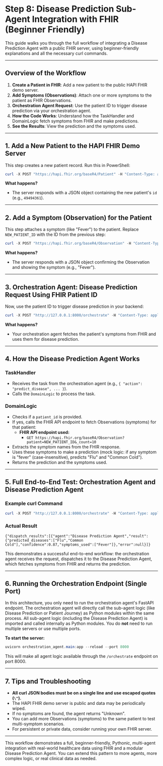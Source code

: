 
# Step 8: Disease Prediction Sub-Agent Integration with FHIR (Beginner Friendly)

This guide walks you through the full workflow of integrating a Disease Prediction Agent with a public FHIR server, using beginner-friendly explanations and all the necessary curl commands.

---

## Overview of the Workflow

1. **Create a Patient in FHIR**: Add a new patient to the public HAPI FHIR demo server.
2. **Add Symptoms (Observations)**: Attach one or more symptoms to the patient as FHIR Observations.
3. **Orchestration Agent Request**: Use the patient ID to trigger disease prediction via your orchestration agent.
4. **How the Code Works**: Understand how the TaskHandler and DomainLogic fetch symptoms from FHIR and make predictions.
5. **See the Results**: View the prediction and the symptoms used.

---

## 1. Add a New Patient to the HAPI FHIR Demo Server

This step creates a new patient record. Run this in PowerShell:

```powershell
curl -X POST "https://hapi.fhir.org/baseR4/Patient" -H "Content-Type: application/fhir+json" -d "{\"resourceType\": \"Patient\", \"name\": [{\"use\": \"official\", \"family\": \"Doe\", \"given\": [\"John\"]}]}"
```
**What happens?**
- The server responds with a JSON object containing the new patient's `id` (e.g., `49494361`).

---

## 2. Add a Symptom (Observation) for the Patient

This step attaches a symptom (like "Fever") to the patient. Replace `NEW_PATIENT_ID` with the ID from the previous step:

```powershell
curl -X POST "https://hapi.fhir.org/baseR4/Observation" -H "Content-Type: application/fhir+json" -d "{\"resourceType\": \"Observation\", \"status\": \"final\", \"code\": {\"text\": \"Fever\"}, \"subject\": {\"reference\": \"Patient/NEW_PATIENT_ID\"}}"
```
**What happens?**
- The server responds with a JSON object confirming the Observation and showing the symptom (e.g., "Fever").

---

## 3. Orchestration Agent: Disease Prediction Request Using FHIR Patient ID

Now, use the patient ID to trigger disease prediction in your backend:

```powershell
curl -X POST "http://127.0.0.1:8000/orchestrate" -H "Content-Type: application/json" -d "{\"mcp\": {\"context\": {\"user_id\": \"123\", \"session_id\": \"abc\"}, \"workflow\": \"patient_journey_and_disease_prediction\", \"timestamp\": \"2025-10-01T12:00:00Z\"}, \"acl\": [{\"agent\": \"Disease Prediction Agent\", \"action\": \"predict_disease\", \"params\": {\"patient_id\": \"NEW_PATIENT_ID\"}}]}"
```
**What happens?**
- Your orchestration agent fetches the patient's symptoms from FHIR and uses them for disease prediction.

---

## 4. How the Disease Prediction Agent Works

### TaskHandler
- Receives the task from the orchestration agent (e.g., `{ "action": "predict_disease", ... }`).
- Calls the `DomainLogic` to process the task.

### DomainLogic
- Checks if a `patient_id` is provided.
- If yes, calls the FHIR API endpoint to fetch Observations (symptoms) for that patient:
	- **FHIR API endpoint used:**
		- `GET https://hapi.fhir.org/baseR4/Observation?patient=NEW_PATIENT_ID&_count=10`
- Extracts the symptom names from the FHIR response.
- Uses these symptoms to make a prediction (mock logic: if any symptom is "fever" (case-insensitive), predicts "Flu" and "Common Cold").
- Returns the prediction and the symptoms used.

---


## 5. Full End-to-End Test: Orchestration Agent and Disease Prediction Agent

### Example curl Command

```powershell
curl -X POST "http://127.0.0.1:8000/orchestrate" -H "Content-Type: application/json" -d "{\"mcp\": {\"context\": {\"user_id\": \"123\", \"session_id\": \"abc\"}, \"workflow\": \"patient_journey_and_disease_prediction\", \"timestamp\": \"2025-10-01T12:00:00Z\"}, \"acl\": [{\"agent\": \"Disease Prediction Agent\", \"action\": \"predict_disease\", \"params\": {\"patient_id\": \"49494361\"}}]}"
```

### Actual Result

```
{"dispatch_results":[{"agent":"Disease Prediction Agent","result":{"predicted_diseases":["Flu","Common Cold"],"confidence":0.87,"symptoms_used":["Fever"]},"error":null}]}
```

This demonstrates a successful end-to-end workflow: the orchestration agent receives the request, dispatches it to the Disease Prediction Agent, which fetches symptoms from FHIR and returns the prediction.

---



## 6. Running the Orchestration Endpoint (Single Port)

In this architecture, you only need to run the orchestration agent's FastAPI endpoint. The orchestration agent will directly call the sub-agent logic (like Disease Prediction or Patient Journey) as Python modules within the same process. All sub-agent logic (including the Disease Prediction Agent) is imported and called internally as Python modules. You do **not** need to run multiple servers or use multiple ports.

**To start the server:**

```powershell
uvicorn orchestration_agent.main:app --reload --port 8000
```

This will make all agent logic available through the `/orchestrate` endpoint on port 8000.

---

## 7. Tips and Troubleshooting

- **All curl JSON bodies must be on a single line and use escaped quotes (`\"`).**
- The HAPI FHIR demo server is public and data may be periodically wiped.
- If no symptoms are found, the agent returns "Unknown".
- You can add more Observations (symptoms) to the same patient to test multi-symptom scenarios.
- For persistent or private data, consider running your own FHIR server.

---

This workflow demonstrates a full, beginner-friendly, Pythonic, multi-agent integration with real-world healthcare data using FHIR and a modular Disease Prediction Agent. You can extend this pattern to more agents, more complex logic, or real clinical data as needed.
